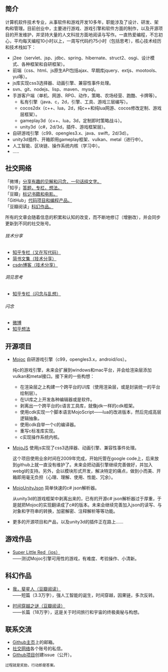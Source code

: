 ## 简介

计算机软件技术专业，从事软件和游戏开发10多年，职能涉及了设计、研发、架构和管理。目前创业中，主要进行游戏、游戏引擎和软件方面的制作，以及开源项目的开发维护，并坚持大量的人文科技方面地阅读与写作。一直热爱编程，不忘初心，平均每天编程10小时以上，一周写代码约75小时（包括思考），核心技术经历和技术栈如下：

* j2ee（servlet、jsp、jdbc、spring、hibernate、struct2、osgi、设计模式、各种框架和自研框架）。
* 前端（css、html、js原生API包括ajax、早期库jquery、extjs、mootools、yui等）。
* js库实现css3选择器、动画引擎、兼容性事件处理。
* svn、git、nodejs、lisp、maven、mysql。
* 手游客户端（单机、网游、RPG、动作，策略、农场经营、跑酷、卡牌等）。
  * 私有引擎（java、c，2d，引擎、工具、游戏三层编写）。
  * cocos2dx（c++、lua，2d，纯c++和纯lua网游、cocos修改定制、游戏层框架）。
  * gameplay3d（c++、lua，3d，定制即时策略战斗）。
  * unity3d（c#，2d/3d，插件、游戏框架层）。
* 自研游戏引擎（c99、opengles3.x、java、swift，2d/3d）。
* unity3d插件、开箱即用gameplay框架、vulkan、metal（进行中）。
* 人工智能、区块链、操作系统内核（学习中）。
* .....

## 社交网络

「微博」[分享有趣的见解和闪念，一句话纯文字。](https://weibo.com/scottcgi)  
「知乎」[答题，专栏，想法。](https://www.zhihu.com/people/scott.cgi)  
「豆瓣」[标记书籍和电影。](https://www.douban.com/people/scottcgi)  
「GitHub」[代码项目和编程产品。](https://github.com/scottcgi)  
「豆瓣阅读」[科幻作品。](https://read.douban.com/author/63732279)

所有的文章会随着信息的积累和认知的改变，而不断地修订（增删改），并会同步更新到不同的社交账号。

###### 技术分享
  * [知乎专栏（又在写代码）](https://zhuanlan.zhihu.com/scottcgi0)
  * [简书文集（技术分享）](https://www.jianshu.com/u/63a72cf6fff1)
  * [csdn博客（技术分享）](https://blog.csdn.net/tom_221x)
###### 洞见思考
  * [知乎专栏（闪念与乱想）](https://zhuanlan.zhihu.com/scottcgi)
###### 闪念
  * [微博](https://weibo.com/scottcgi)
  * [知乎想法](https://www.zhihu.com/people/scott.cgi/pins)

## 开源项目 

* [Mojoc](https://github.com/scottcgi/Mojoc) 自研游戏引擎（c99，opengles3.x，android/ios）。

  纯c的游戏引擎，未来会扩展到windows和mac平台，并会给渲染层添加vulkan和metal接口。接下来的一些构想：
  
  * 在渲染层之上构建一个跨平台的UI库（使用渲染层，或是封装统一的平台绘制层）。
  * 在UI库之上开发各种编辑器或是软件。
  * 剥离出一个跨平台的c语言工具库，就像jdk一样的cdk框架。
  * 使用cdk实现一个脚本语言MojoScript——lua的改进版本，然后完成高层逻辑抽象。
  * 使用cdk自举一个c的编译器。
  * 重写c标准库实现。
  * c实现操作系统内核。
  
* [MojoJS](https://github.com/scottcgi/MojoJS) 使用js实现了css3选择器、动画引擎、兼容性事件处理。

  这个项目使用业余时间在2009年完成，开始托管在google code上，后来放到github上就一直没有维护了。未来会把动画引擎继续完善做好，并加入webgl的支持。另外，会以模块形式开发，解决特定的痛点，做到小而美、开箱即用毫无负担（心理、理解、使用、性能、冗余）。
  
* [MojoUnityJson](https://github.com/scottcgi/MojoUnityJson) 简单快速的c# json解析器。
  
  从unity3d的游戏框架中剥离出来的，已有的开源c# json解析器过于厚重，于是就把Mojoc的实现翻译成了c#的版本。未来会继续完善加入json的读写、与对象和字符串的转换，加密解密、注释解析等等功能。
  
* 更多的开源项目和产品，以及unity3d的插件正在路上……

## 游戏作品

* [Super Little Red（ios）](https://itunes.apple.com/cn/app/id1242353775)  
——测试Mojoc引擎可用性的游戏，有难度、考验操作、小清新。

## 科幻作品

* [我，斐星人（豆瓣阅读）](https://read.douban.com/ebook/36434451)  
——短篇（3.3万字），强人工智能的诞生，时间穿越，因果链，多次反转。

* [时间穿越之谜（豆瓣阅读）](https://read.douban.com/column/8581812)  
——长篇（18万字），这是关于时间旅行和宇宙的终极奥秘与构想。

## 联系交流

* [Github主页](https://github.com/scottcgi)上的邮箱。
* [社交网络](#社交网络)各个账号的私信。
* [Github项目](https://github.com/scottcgi/scottcgi.github.io/issues)创建issue（公开）。

```
过程就是奖励，行动即是答案。
```
